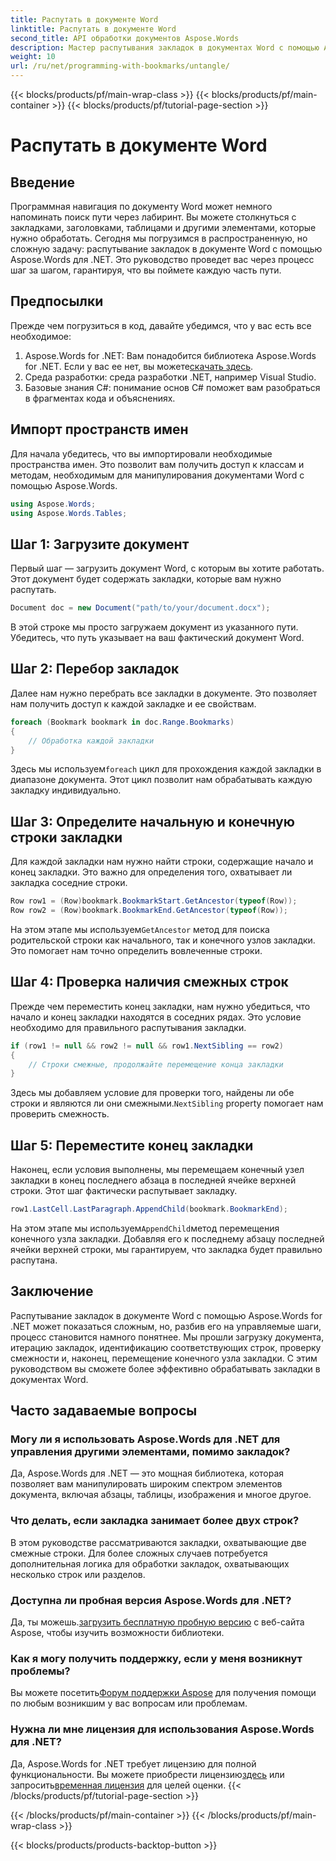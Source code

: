 ```yaml
---
title: Распутать в документе Word
linktitle: Распутать в документе Word
second_title: API обработки документов Aspose.Words
description: Мастер распутывания закладок в документах Word с помощью Aspose.Words для .NET с нашим подробным пошаговым руководством. Идеально подходит для разработчиков .NET.
weight: 10
url: /ru/net/programming-with-bookmarks/untangle/
---
```


{{< blocks/products/pf/main-wrap-class >}}
{{< blocks/products/pf/main-container >}}
{{< blocks/products/pf/tutorial-page-section >}}

# Распутать в документе Word

## Введение

Программная навигация по документу Word может немного напоминать поиск пути через лабиринт. Вы можете столкнуться с закладками, заголовками, таблицами и другими элементами, которые нужно обработать. Сегодня мы погрузимся в распространенную, но сложную задачу: распутывание закладок в документе Word с помощью Aspose.Words для .NET. Это руководство проведет вас через процесс шаг за шагом, гарантируя, что вы поймете каждую часть пути.

## Предпосылки

Прежде чем погрузиться в код, давайте убедимся, что у вас есть все необходимое:

1.  Aspose.Words for .NET: Вам понадобится библиотека Aspose.Words for .NET. Если у вас ее нет, вы можете[скачать здесь](https://releases.aspose.com/words/net/).
2. Среда разработки: среда разработки .NET, например Visual Studio.
3. Базовые знания C#: понимание основ C# поможет вам разобраться в фрагментах кода и объяснениях.

## Импорт пространств имен

Для начала убедитесь, что вы импортировали необходимые пространства имен. Это позволит вам получить доступ к классам и методам, необходимым для манипулирования документами Word с помощью Aspose.Words.

```csharp
using Aspose.Words;
using Aspose.Words.Tables;
```

## Шаг 1: Загрузите документ

Первый шаг — загрузить документ Word, с которым вы хотите работать. Этот документ будет содержать закладки, которые вам нужно распутать.

```csharp
Document doc = new Document("path/to/your/document.docx");
```

В этой строке мы просто загружаем документ из указанного пути. Убедитесь, что путь указывает на ваш фактический документ Word.

## Шаг 2: Перебор закладок

Далее нам нужно перебрать все закладки в документе. Это позволяет нам получить доступ к каждой закладке и ее свойствам.

```csharp
foreach (Bookmark bookmark in doc.Range.Bookmarks)
{
    // Обработка каждой закладки
}
```

 Здесь мы используем`foreach` цикл для прохождения каждой закладки в диапазоне документа. Этот цикл позволит нам обрабатывать каждую закладку индивидуально.

## Шаг 3: Определите начальную и конечную строки закладки

Для каждой закладки нам нужно найти строки, содержащие начало и конец закладки. Это важно для определения того, охватывает ли закладка соседние строки.

```csharp
Row row1 = (Row)bookmark.BookmarkStart.GetAncestor(typeof(Row));
Row row2 = (Row)bookmark.BookmarkEnd.GetAncestor(typeof(Row));
```

 На этом этапе мы используем`GetAncestor` метод для поиска родительской строки как начального, так и конечного узлов закладки. Это помогает нам точно определить вовлеченные строки.

## Шаг 4: Проверка наличия смежных строк

Прежде чем переместить конец закладки, нам нужно убедиться, что начало и конец закладки находятся в соседних рядах. Это условие необходимо для правильного распутывания закладки.

```csharp
if (row1 != null && row2 != null && row1.NextSibling == row2)
{
    // Строки смежные, продолжайте перемещение конца закладки
}
```

 Здесь мы добавляем условие для проверки того, найдены ли обе строки и являются ли они смежными.`NextSibling` property помогает нам проверить смежность.

## Шаг 5: Переместите конец закладки

Наконец, если условия выполнены, мы перемещаем конечный узел закладки в конец последнего абзаца в последней ячейке верхней строки. Этот шаг фактически распутывает закладку.

```csharp
row1.LastCell.LastParagraph.AppendChild(bookmark.BookmarkEnd);
```

 На этом этапе мы используем`AppendChild`метод перемещения конечного узла закладки. Добавляя его к последнему абзацу последней ячейки верхней строки, мы гарантируем, что закладка будет правильно распутана.

## Заключение

Распутывание закладок в документе Word с помощью Aspose.Words for .NET может показаться сложным, но, разбив его на управляемые шаги, процесс становится намного понятнее. Мы прошли загрузку документа, итерацию закладок, идентификацию соответствующих строк, проверку смежности и, наконец, перемещение конечного узла закладки. С этим руководством вы сможете более эффективно обрабатывать закладки в документах Word.

## Часто задаваемые вопросы

### Могу ли я использовать Aspose.Words для .NET для управления другими элементами, помимо закладок?

Да, Aspose.Words для .NET — это мощная библиотека, которая позволяет вам манипулировать широким спектром элементов документа, включая абзацы, таблицы, изображения и многое другое.

### Что делать, если закладка занимает более двух строк?

В этом руководстве рассматриваются закладки, охватывающие две смежные строки. Для более сложных случаев потребуется дополнительная логика для обработки закладок, охватывающих несколько строк или разделов.

### Доступна ли пробная версия Aspose.Words для .NET?

 Да, ты можешь.[загрузить бесплатную пробную версию](https://releases.aspose.com/) с веб-сайта Aspose, чтобы изучить возможности библиотеки.

### Как я могу получить поддержку, если у меня возникнут проблемы?

 Вы можете посетить[Форум поддержки Aspose](https://forum.aspose.com/c/words/8) для получения помощи по любым возникшим у вас вопросам или проблемам.

### Нужна ли мне лицензия для использования Aspose.Words для .NET?

 Да, Aspose.Words for .NET требует лицензию для полной функциональности. Вы можете приобрести лицензию[здесь](https://purchase.aspose.com/buy) или запросить[временная лицензия](https://purchase.aspose.com/temporary-license) для целей оценки.
{{< /blocks/products/pf/tutorial-page-section >}}

{{< /blocks/products/pf/main-container >}}
{{< /blocks/products/pf/main-wrap-class >}}

{{< blocks/products/products-backtop-button >}}
